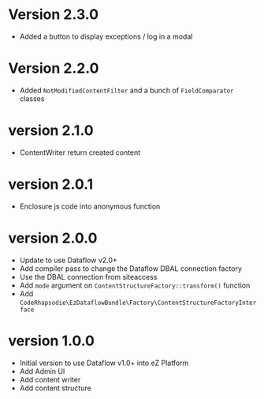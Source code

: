 # Version 2.3.0

* Added a button to display exceptions / log in a modal

# Version 2.2.0

* Added `NotModifiedContentFilter` and a bunch of `FieldComparator` classes

# version 2.1.0

* ContentWriter return created content

# version 2.0.1

* Enclosure js code into anonymous function

# version 2.0.0

* Update to use Dataflow v2.0+
* Add compiler pass to change the Dataflow DBAL connection factory
* Use the DBAL connection from siteaccess
* Add `mode` argument on `ContentStructureFactory::transform()` function
* Add `CodeRhapsodie\EzDataflowBundle\Factory\ContentStructureFactoryInterface`

# version 1.0.0

* Initial version to use Dataflow v1.0+ into eZ Platform
* Add Admin UI
* Add content writer
* Add content structure
